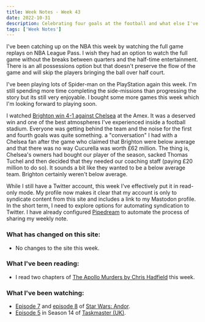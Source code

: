 ```yaml
---
title: Week Notes - Week 43
date: 2022-10-31
description: Celebrating four goals at the football and what else I've been up to over the last seven days.
tags: ['Week Notes']
---
```


I've been catching up on the NBA this week by watching the full game replays on NBA League Pass. I wish they had an option to watch the full game without the breaks between quarters and the half-time entertainment. There is an all possessions option but that doesn't preserve the flow of the game and will skip the players bringing the ball over half court. 

I've been playing lots of Spider-man on the PlayStation again this week. I'm still spending more time completing the side-missions than progressing the story but its still very enjoyable. I bought some more games this week which I'm looking forward to playing soon.

I watched [Brighton win 4-1 against Chelsea](https://www.brightonandhovealbion.com/news/2880820/albion-four-midable-as-de-zerbi-celebrates-first-win) at the Amex. It was a deserved win and one of the best atmospheres I've experienced inside a football stadium. Everyone was getting behind the team and the noise for the first and fourth goals was quite something. a "conversation" I had with a Chelsea fan after the game who claimed that Brighton were below average and that there was no way Cucurella was worth £62 million. The thing is, Chelsea's owners had bought our player of the season, sacked Thomas Tuchel and then decided that they needed our coaching staff (paying £20 million to do so). It sounds a bit like they wanted to be a below average team. Brighton certainly weren't below average.

While I still have a Twitter account, this week I've effectively put it in read-only mode. My profile now makes it clear that my account is only to syndicate content from this site and includes a link to my Mastodon profile. In the short term, I need to explore options for automating syndication to Twitter. I have already configured [Pipedream](https://pipedream.com/) to automate the process of sharing my weekly note.

### What has changed on this site:

- No changes to the site this week.

### What I've been reading:

- I read two chapters of [The Apollo Murders by Chris Hadfield](/reading/9780735282353/) this week.

### What I've been watching:

- [Episode 7](https://www.themoviedb.org/tv/83867-star-wars-andor/season/1/episode/7) and [episode 8](https://www.themoviedb.org/tv/83867-star-wars-andor/season/1/episode/8) of [Star Wars: Andor](https://www.themoviedb.org/tv/83867-star-wars-andor).
- [Episode 5](https://www.themoviedb.org/tv/63404-taskmaster/season/14/episode/5) in Season 14 of [Taskmaster (UK)](https://www.themoviedb.org/tv/63404-taskmaster).